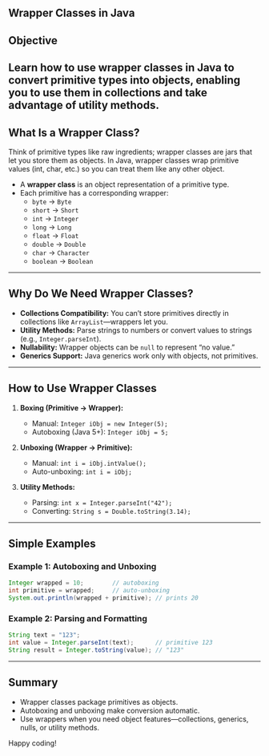 ## Wrapper Classes in Java

## Objective

Learn how to use wrapper classes in Java to convert primitive types into objects, enabling you to use them in collections and take advantage of utility methods.
---

## What Is a Wrapper Class?
Think of primitive types like raw ingredients; wrapper classes are jars that let you store them as objects. In Java, wrapper classes wrap primitive values (int, char, etc.) so you can treat them like any other object.
- A **wrapper class** is an object representation of a primitive type.
- Each primitive has a corresponding wrapper:
    - `byte` → `Byte`
    - `short` → `Short`
    - `int` → `Integer`
    - `long` → `Long`
    - `float` → `Float`
    - `double` → `Double`
    - `char` → `Character`
    - `boolean` → `Boolean`

---

## Why Do We Need Wrapper Classes?

- **Collections Compatibility:** You can’t store primitives directly in collections like `ArrayList`—wrappers let you.
- **Utility Methods:** Parse strings to numbers or convert values to strings (e.g., `Integer.parseInt`).
- **Nullability:** Wrapper objects can be `null` to represent “no value.”
- **Generics Support:** Java generics work only with objects, not primitives.

---

## How to Use Wrapper Classes

1. **Boxing (Primitive → Wrapper):**
    - Manual: `Integer iObj = new Integer(5);`
    - Autoboxing (Java 5+): `Integer iObj = 5;`

2. **Unboxing (Wrapper → Primitive):**
    - Manual: `int i = iObj.intValue();`
    - Auto-unboxing: `int i = iObj;`

3. **Utility Methods:**
    - Parsing: `int x = Integer.parseInt("42");`
    - Converting: `String s = Double.toString(3.14);`

---

## Simple Examples

### Example 1: Autoboxing and Unboxing

```java
Integer wrapped = 10;        // autoboxing
int primitive = wrapped;     // auto-unboxing
System.out.println(wrapped + primitive); // prints 20
```


### Example 2: Parsing and Formatting

```java
String text = "123";
int value = Integer.parseInt(text);      // primitive 123
String result = Integer.toString(value); // "123"
```

---

## Summary

- Wrapper classes package primitives as objects.
- Autoboxing and unboxing make conversion automatic.
- Use wrappers when you need object features—collections, generics, nulls, or utility methods.

Happy coding!